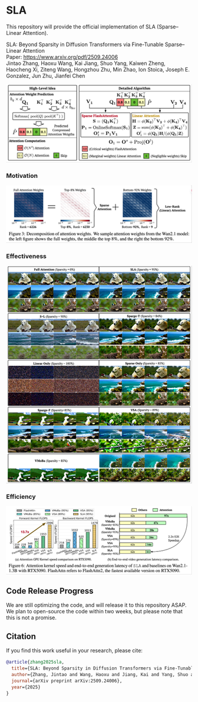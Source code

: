 # SLA
This repository will provide the official implementation of SLA (Sparse–Linear Attention).

SLA: Beyond Sparsity in Diffusion Transformers via Fine-Tunable Sparse–Linear Attention  
Paper: https://www.arxiv.org/pdf/2509.24006  
Jintao Zhang, Haoxu Wang, Kai Jiang, Shuo Yang, Kaiwen Zheng, Haocheng Xi, Ziteng Wang, Hongzhou Zhu, Min Zhao, Ion Stoica, Joseph E. Gonzalez, Jun Zhu, Jianfei Chen

![SLA Overview](./assets/overview_of_SLA.png)

### Motivation
![SLA Motivation](./assets/SLA_motivation.png)

### Effectiveness
![SLA Effectiveness](./assets/SLA_effectiveness.png)

### Efficiency
![SLA Efficiency](./assets/SLA_efficiency.png)

## Code Release Progress
We are still optimizing the code, and will release it to this repository ASAP.  
We plan to open-source the code within two weeks, but please note that this is not a promise.



## Citation

If you find this work useful in your research, please cite:

```bibtex
@article{zhang2025sla,
  title={SLA: Beyond Sparsity in Diffusion Transformers via Fine-Tunable Sparse–Linear Attention},
  author={Zhang, Jintao and Wang, Haoxu and Jiang, Kai and Yang, Shuo and Zheng, Kaiwen and Xi, Haocheng and Wang, Ziteng and Zhu, Hongzhou and Zhao, Min and Stoica, Ion and Gonzalez, Joseph E. and Zhu, Jun and Chen, Jianfei},
  journal={arXiv preprint arXiv:2509.24006},
  year={2025}
}
```
